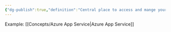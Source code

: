 ```yaml
---
{"dg-publish":true,"definition":"Central place to access and mange your api","tags":["concept/SRE/cloud"],"permalink":"/concepts/api-gateway/","dgPassFrontmatter":true}
---
```


Example: [[Concepts/Azure App Service\|Azure App Service]]